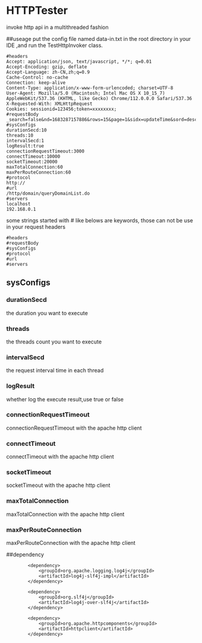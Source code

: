 # HTTPTester
invoke http api in a multithreaded fashion

##useage 
put the  config file named data-in.txt in the root directory in your IDE ,and run the TestHttpInvoker class.
```
#headers
Accept: application/json, text/javascript, */*; q=0.01
Accept-Encoding: gzip, deflate
Accept-Language: zh-CN,zh;q=0.9
Cache-Control: no-cache
Connection: keep-alive
Content-Type: application/x-www-form-urlencoded; charset=UTF-8
User-Agent: Mozilla/5.0 (Macintosh; Intel Mac OS X 10_15_7) AppleWebKit/537.36 (KHTML, like Gecko) Chrome/112.0.0.0 Safari/537.36
X-Requested-With: XMLHttpRequest
Cookies: sessionid=123456;token=xxxxxxxx;
#requestBody
_search=false&nd=1683287157886&rows=15&page=1&sidx=updateTime&sord=desc
#sysConfigs
durationSecd:10
threads:10
intervalSecd:1
logResult:true
connectionRequestTimeout:3000
connectTimeout:10000
socketTimeout:20000
maxTotalConnection:60
maxPerRouteConnection:60
#protocol
http://
#url
/http/domain/queryDomainList.do
#servers
localhost
192.168.0.1
```
some strings started with # like belows are keywords, those can not be use in your request headers
```
#headers
#requestBody
#sysConfigs
#protocol
#url
#servers
```
## sysConfigs
### durationSecd
the duration you want to execute
### threads
the threads count you want to execute
### intervalSecd
the request  interval time  in each thread 
### logResult
whether log the execute result,use true or false
### connectionRequestTimeout
connectionRequestTimeout with the apache http client
### connectTimeout
connectTimeout  with the apache http client
### socketTimeout
socketTimeout  with the apache http client
### maxTotalConnection
maxTotalConnection  with the apache http client
### maxPerRouteConnection
maxPerRouteConnection  with the apache http client

##dependency
```
        <dependency>
            <groupId>org.apache.logging.log4j</groupId>
            <artifactId>log4j-slf4j-impl</artifactId>
        </dependency>

        <dependency>
            <groupId>org.slf4j</groupId>
            <artifactId>log4j-over-slf4j</artifactId>
        </dependency>

        <dependency>
            <groupId>org.apache.httpcomponents</groupId>
            <artifactId>httpclient</artifactId>
        </dependency>
```